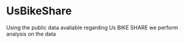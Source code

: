 # UsBikeShare
Using the public data avaliable regarding Us BIKE SHARE we perform analysis on the data
